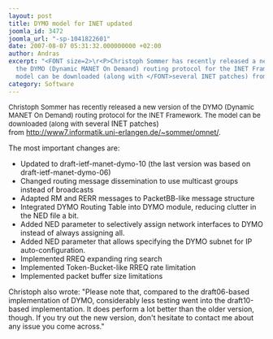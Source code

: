 ```yaml
---
layout: post
title: DYMO model for INET updated
joomla_id: 3472
joomla_url: "-sp-1041822601"
date: 2007-08-07 05:31:32.000000000 +02:00
author: Andras
excerpt: "<FONT size=2>\r<P>Christoph Sommer has recently released a new version of
  the DYMO (Dynamic MANET On Demand) routing protocol for the INET Framework. The
  model can be downloaded (along with </FONT>several INET patches) from&nbsp;<A href=\"http://www7.informatik.uni-erlangen.de/~sommer/omnet/\">http://www7.informatik.uni-erlangen.de/~sommer/omnet/</A>.</P>"
category: Software
---
```

<FONT size=2>
<P>Christoph Sommer has recently released a new version of the DYMO (Dynamic MANET On Demand) routing protocol for the INET Framework. The model can be downloaded (along with </FONT>several INET patches) from&nbsp;<A href="http://www7.informatik.uni-erlangen.de/~sommer/omnet/">http://www7.informatik.uni-erlangen.de/~sommer/omnet/</A>.</P><P>The most important changes are:</P>
<UL>
<LI>Updated to draft-ietf-manet-dymo-10 (the last version was based on draft-ietf-manet-dymo-06)
<LI>Changed routing message dissemination to use multicast groups instead of broadcasts
<LI>Adapted RM and RERR messages to PacketBB-like message structure
<LI>Integrated DYMO Routing Table into DYMO module, reducing clutter in the NED file a bit.
<LI>Added NED parameter to selectively assign network interfaces to DYMO instead of always assigning all.
<LI>Added NED parameter that allows specifying the DYMO subnet for IP auto-configuration.
<LI>Implemented RREQ expanding ring search
<LI>Implemented Token-Bucket-like RREQ rate limitation
<LI>Implemented packet buffer size limitations</LI></UL>
<P>Christoph also wrote: "Please note that, compared to the draft06-based implementation of DYMO, considerably less testing went into the draft10-based implementation. It does perform a lot better than the older version, though. If you try out the new version, don't hesitate to contact me about any issue you come across."</P>
